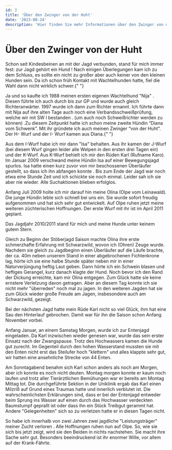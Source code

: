 ```yaml
---
id: 3
title: 'Über den Zwinger von der Huht'
date: '2023-08-24'
description: 'Hier finden Sie mehr Informationen über den Zwinger von der Huht'
---
```


# Über den Zwinger von der Huht

Schon seit Kindesbeinen an mit der Jagd verbunden, stand für mich
immer fest: zur Jagd gehört ein Hund ! Nach einigen Überlegungen kam
ich zu dem Schluss, es sollte ein nicht zu großer aber auch keiner von
den kleinen Hunden sein. Da ich schon früh Kontakt mit Wachtelhunden
hatte, fiel die Wahl dann nicht wirklich schwer.{" "}

Ja und so kaufte ich 1988 meinen ersten eigenen Wachtelhund "Nija" .
Diesen führte ich auch durch bis zur GP und wurde auch gleich
Richteranwärter. 1997 wurde ich dann zum Richter ernannt. Ich führte
dann mit Nija auf ihre alten Tage auch noch eine
Verbandsschweißprüfung, welche wir mit SW I bestanden . (um auch noch
Schweißrichter werden zu können) .Zu diesem Zeitpunkt hatte ich schon
meine zweite Hündin “Diana vom Schwenk”. Mit ihr gründete ich auch
meinen Zwinger “von der Huht”. Der H- Wurf und der I- Wurf kamen aus
Diana.{" "}

Aus dem I-Wurf habe ich mir dann "Isa" behalten. Aus ihr kamen der
J-Wurf (bei diesem Wurf gingen leider alle Welpen in den ersten drei
Tagen ein) und der K-Wurf. Aus K-Wurf behielt ich mir den Rüden Karl
(Rufname Karo). Im Januar 2009 verschwand meine Hündin Isa auf einer
Bewegungsjagd spurlos. Isa hatte einen kurz zuvor von mir beschossenen
Überläufer gestellt, so dass ich ihn abfangen konnte . Bis zum Ende
der Jagd war noch etwa eine Stunde Zeit und ich schickte sie noch
einmal. Leider sah ich sie aber nie wieder. Alle Suchaktionen blieben
erfolglos.

Anfang Juli 2009 holte ich mir darauf hin meine Olina (Olpe vom
Leinawald). Die junge Hündin lebte sich schnell bei uns ein. Sie wurde
sofort freudig aufgenommen und hat sich sehr gut entwickelt. Auf Olpe
ruhen jetzt meine weiteren züchterischen Hoffnungen. Der erste Wurf
mit ihr ist im April 2011 geplant.

Das Jagdjahr 2010/2011 stand für mich und meine Hunde unter keinem
gutem Stern.

Gleich zu Beginn der Stöberjagd Saison machte Olina ihre erste
schmerzhafte Erfahrung mit Schwarzwild, wovon ich (Ohren) Zeuge wurde.
Nachdem sie gleich zu Jagdbeginn einen Überläufer auf die Läufe
brachte, der ca. 40m neben unserem Stand in einer abgebrochenen
Fichtenkrone lag, hörte ich sie eine halbe Stunde später neben mir in
einer Naturverjüngung heftig Laut geben. Dann hörte ich ein Schwein
blasen und heftiges Gerangel, kurz danach klagte der Hund. Noch bevor
ich den Rand der Dickung erreichte, kam mir Olina entgegen. Zum Glück
hatte sie keine ernstere Verletzung davon getragen. Aber an diesem Tag
konnte ich sie nicht mehr "überreden" noch mal zu jagen. In den
weiteren Jagden hat sie zum Glück wieder große Freude am Jagen,
insbesondere auch am Schwarzwild, gezeigt.

Bei der nächsten Jagd hatte mein Rüde Karl nicht so viel Glück, ihm
hat eine Sau den Hinterlauf gebrochen. Damit war für ihn die Saison
schon Anfang November vorbei.

Anfang Januar, an einem Samstag Morgen, wurde ich zur Entenjagd
eingeladen. Da Karl inzwischen wieder genesen war, wurde das sein
erster Einsatz nach der Zwangspause. Trotz des Hochwassers kamen die
Hunde gut zurecht. Im Gegenteil durch den hohen Wasserstand mussten
sie mit den Enten nicht erst das Steilufer hoch "klettern" und alles
klappte sehr gut, wir hatten eine ansehnliche Strecke von 44 Enten.

Am Sonntagabend benahm sich Karl schon anders als noch am Morgen, aber
ich konnte es noch nicht deuten. Montag morgen konnte er kaum noch
laufen und trotz aller Tierärztlichen Bemühungen war er bereits am
Montag Mittag tot. Die durchgeführte Sektion in der Uniklinik ergab
das Karl einen Milzriß auf Grund eines Traumas hatte und innerlich
verblutet ist. Die wahrscheinlichsten Erklärungen sind, dass er bei
der Entenjagd entweder beim Sprung ins Wasser auf einen durch das
Hochwasser verdeckten Baumstumpf geprallt ist oder dass ihn ein Stück
Treibgut gerammt hat. Andere "Gelegenheiten" sich so zu verletzen
hatte er in diesen Tagen nicht.

So habe ich innerhalb von zwei Jahren zwei jagdliche "Leistungsträger"
meiner Zucht verloren . Alle Hoffnungen ruhen nun auf Olpe. So, wie
sie sich bis jetzt zeigt, wird sie den Beiden in nichts nachstehen.
Sie macht ihre Sache sehr gut. Besonders beeindruckend ist ihr enormer
Wille, vor allem auf der Krank-Fährte.

